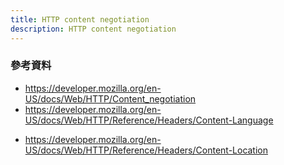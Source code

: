 ```yaml
---
title: HTTP content negotiation
description: HTTP content negotiation
---
```


### 參考資料

- https://developer.mozilla.org/en-US/docs/Web/HTTP/Content_negotiation
- https://developer.mozilla.org/en-US/docs/Web/HTTP/Reference/Headers/Content-Language
<!-- todo 不確定? -->
- https://developer.mozilla.org/en-US/docs/Web/HTTP/Reference/Headers/Content-Location

